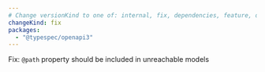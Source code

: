 ```yaml
---
# Change versionKind to one of: internal, fix, dependencies, feature, deprecation, breaking
changeKind: fix
packages:
  - "@typespec/openapi3"
---
```


Fix: `@path` property should be included in unreachable models
